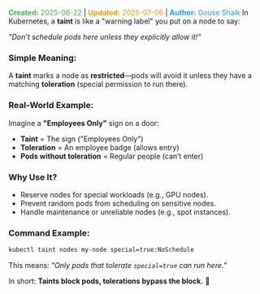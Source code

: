 <span style="color:#4caf50;"><b>Created:</b> 2025-06-22</span> | <span style="color:#ff9800;"><b>Updated:</b> 2025-07-06</span> | <span style="color:#2196f3;"><b>Author:</b> Gouse Shaik</span>
In Kubernetes, a **taint** is like a "warning label" you put on a node to say:  

*"Don’t schedule pods here unless they explicitly allow it!"*  

### Simple Meaning:  
A **taint** marks a node as **restricted**—pods will avoid it unless they have a matching **toleration** (special permission to run there).  

### Real-World Example:  
Imagine a **"Employees Only"** sign on a door:  
- **Taint** = The sign ("Employees Only")  
- **Toleration** = An employee badge (allows entry)  
- **Pods without toleration** = Regular people (can’t enter)  

### Why Use It?  
- Reserve nodes for special workloads (e.g., GPU nodes).  
- Prevent random pods from scheduling on sensitive nodes.  
- Handle maintenance or unreliable nodes (e.g., spot instances).  

### Command Example:  
```bash
kubectl taint nodes my-node special=true:NoSchedule  
```  
This means: *"Only pods that tolerate `special=true` can run here."*  

In short: **Taints block pods, tolerations bypass the block.** 🚦